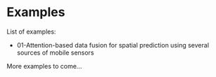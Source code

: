 Examples
========

List of examples:

- 01-Attention-based data fusion for spatial prediction using several sources of mobile sensors

More examples to come...
